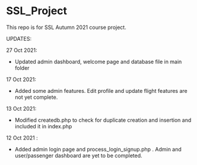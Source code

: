 # SSL_Project
This repo is for SSL Autumn 2021 course project.

UPDATES:

27 Oct 2021:
* Updated admin dashboard, welcome page and database file in main folder

17 Oct 2021:
* Added some admin features. Edit profile and update flight features are not yet complete.

13 Oct 2021:
* Modified createdb.php to check for duplicate creation and insertion and included it in index.php

12 Oct 2021 :
* Added admin login page and process_login_signup.php . Admin and user/passenger dashboard are yet to be completed.
 
